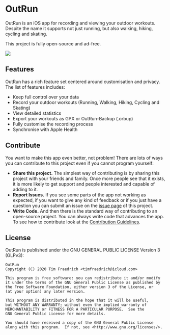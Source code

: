 # OutRun

OutRun is an iOS app for recording and viewing your outdoor workouts. Despite the name it supports not just running, but also walking, hiking, cycling and skating.

This project is fully open-source and ad-free.

<a href="https://apps.apple.com/us/app/OutRun/id1477511092">
    <img src="https://outrun.tadris.de/src/download.svg">
</a>

## Features

OutRun has a rich feature set centered around customisation and privacy. The list of features includes:

- Keep full control over your data
- Record your outdoor workouts (Running, Walking, Hiking, Cycling and Skating)
- View detailed statistics
- Export your workouts as GPX or OutRun-Backup (.orbup)
- Fully customise the recording process
- Synchronise with Apple Health

## Contribute

You want to make this app even better, not problem! There are lots of ways you can contribute to this project even if you cannot program yourself:

* **Share this project.** The simplest way of contributing is by sharing this project with your friends and family. Once more people see that it exists, it is more likely to get support and people interested and capable of adding to it.
* **Report Issues.** If you see some parts of the app not working as expected, if you want to give any kind of feedback or if you just have a question you can submit an issue on the [issue page](https://github.com/timfraedrich/OutRun/issues) of this project.
* **Write Code.** And then there is the standard way of contributing to an open-source project. You can always write code that advances the app. To see how to contribute look at the [Contribution Guidelines](https://github.com/timfraedrich/OutRun/CONTRIBUTING.md).

## License

OutRun is published under the GNU GENERAL PUBLIC LICENSE Version 3 (GLPv3):

    OutRun
    Copyright (C) 2020 Tim Fraedrich <timfraedrich@icloud.com>

    This program is free software: you can redistribute it and/or modify
    it under the terms of the GNU General Public License as published by
    the Free Software Foundation, either version 3 of the License, or
    (at your option) any later version.

    This program is distributed in the hope that it will be useful,
    but WITHOUT ANY WARRANTY; without even the implied warranty of
    MERCHANTABILITY or FITNESS FOR A PARTICULAR PURPOSE.  See the
    GNU General Public License for more details.

    You should have received a copy of the GNU General Public License
    along with this program.  If not, see <http://www.gnu.org/licenses/>.
